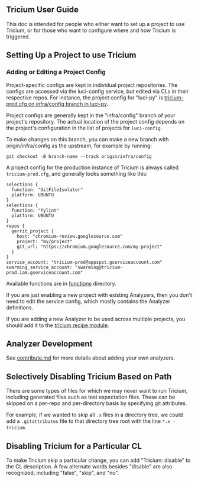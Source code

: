 ## Tricium User Guide

This doc is intended for people who either want to set up a project to use
Tricium, or for those who want to configure where and how Tricium is triggered.

## Setting Up a Project to use Tricium

### Adding or Editing a Project Config

Project-specific configs are kept in individual project repositories. The
configs are accessed via the luci-config service, but edited via CLs in their
respective repos. For instance, the project config for "luci-py" is
[tricium-prod.cfg on infra/config branch in luci-py](https://chromium.googlesource.com/infra/luci/luci-py/+/infra/config/tricium-prod.cfg).

Project configs are generally kept in the "infra/config" branch of your
project's repository. The actual location of the project config depends on the
project's configuration in the list of projects for `luci-config`.

To make changes on this branch, you can make a new branch with
origin/infra/config as the upstream, for example by running:

```
git checkout -B branch-name --track origin/infra/config
```

A project config for the production instance of Tricium is always called
`tricium-prod.cfg`, and generally looks something like this:

```
selections {
  function: "GitFileIsolator"
  platform: UBUNTU
}
selections {
  function: "Pylint"
  platform: UBUNTU
}
repos {
  gerrit_project {
    host: "chromium-review.googlesource.com"
    project: "my/project"
    git_url: "https://chromium.googlesource.com/my-project"
  }
}
service_account: "tricium-prod@appspot.gserviceaccount.com"
swarming_service_account: "swarming@tricium-prod.iam.gserviceaccount.com"
```

Available functions are in [functions](../functions) directory.

If you are just enabling a new project with existing Analyzers, then you don't
need to edit the service config, which mostly contains the Analyzer definitions.

If you are adding a new Analyzer to be used across multiple projects, you
should add it to the [tricium recipe
module](https://source.chromium.org/chromium/infra/infra/+/master:recipes-py/recipe_modules/tricium/api.py).

## Analyzer Development

See [contribute.md](./contribute.md) for more details about adding your own
analyzers.

## Selectively Disabling Tricium Based on Path

There are some types of files for which we may never want to run Tricium,
including generated files such as test expectation files. These can be skipped
on a per-repo and per-directory basis by specifying git attributes.

For example, if we wanted to skip all `.x` files in a directory tree, we could
add a `.gitattributes` file to that directory tree root with the line `*.x
-tricium`.

## Disabling Tricium for a Particular CL

To make Tricium skip a particular change, you can add "Tricium: disable" to the
CL description. A few alternate words besides "disable" are also recognized,
including "false", "skip", and "no".
